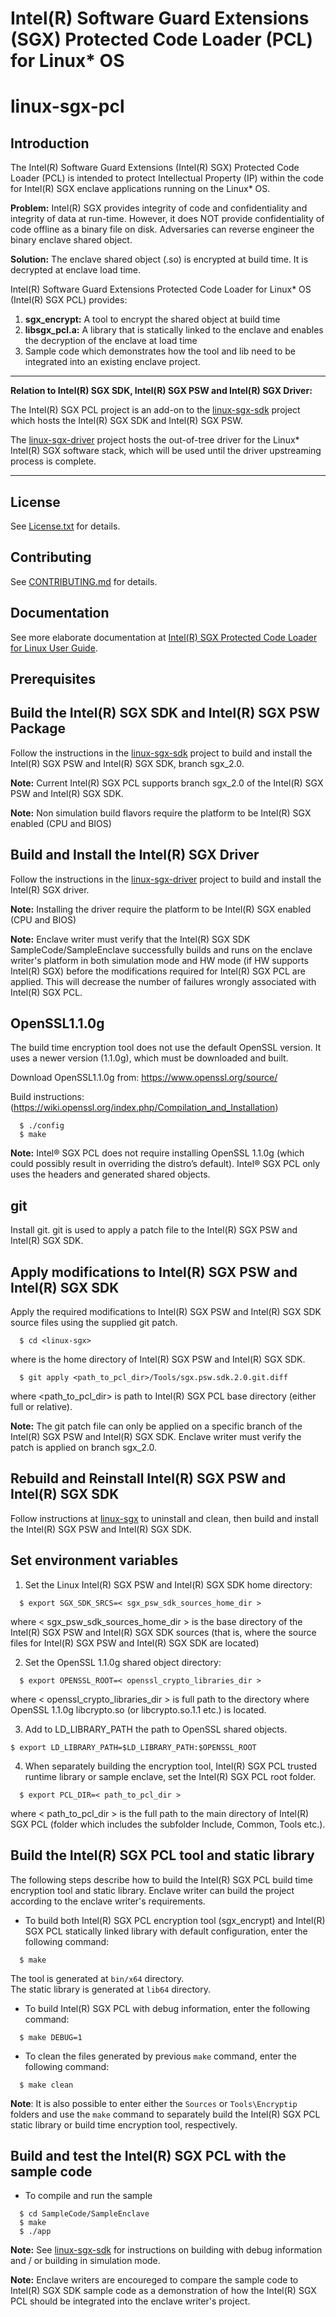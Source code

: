 Intel(R) Software Guard Extensions (SGX) Protected Code Loader (PCL) for Linux\* OS
================================================

# linux-sgx-pcl

Introduction
------------
The Intel(R) Software Guard Extensions (Intel(R) SGX) Protected Code Loader (PCL) is intended to protect Intellectual Property (IP) within the code for Intel(R) SGX enclave applications running on the Linux* OS.

**Problem:** Intel(R) SGX provides integrity of code and confidentiality and integrity of data at run-time. However, it does NOT provide confidentiality of code offline as a binary file on disk. Adversaries can reverse engineer the binary enclave shared object.

**Solution:** The enclave shared object (.so) is encrypted at build time. It is decrypted at enclave load time. 

Intel(R) Software Guard Extensions Protected Code Loader for Linux\* OS (Intel(R) SGX PCL) provides: 
1. **sgx_encrypt:** A tool to encrypt the shared object at build time
2. **libsgx_pcl.a:** A library that is statically linked to the enclave and enables the decryption of the enclave at load time
3. Sample code which demonstrates how the tool and lib need to be integrated into an existing enclave project. 

---------

**Relation to Intel(R) SGX SDK, Intel(R) SGX PSW and Intel(R) SGX Driver:**

The Intel(R) SGX PCL project is an add-on to the [linux-sgx-sdk](https://github.com/01org/linux-sgx) project which hosts the Intel(R) SGX SDK and Intel(R) SGX PSW. 

The [linux-sgx-driver](https://github.com/01org/linux-sgx-driver) project hosts the out-of-tree driver for the Linux\* Intel(R) SGX software stack, which will be used until the driver upstreaming process is complete. 

---------

License
-------
See [License.txt](License.txt) for details.

Contributing
-------
See [CONTRIBUTING.md](CONTRIBUTING.md) for details.

Documentation
-------------

See more elaborate documentation at [Intel(R) SGX Protected Code Loader for Linux User Guide](https://github.com/intel/linux-sgx-pcl/blob/master/Intel(R)%20SGX%20Protected%20Code%20Loader%20for%20Linux%20User%20Guide.pdf).

Prerequisites 
-------------

Build the Intel(R) SGX SDK and Intel(R) SGX PSW Package
-------------------------------------------------------
Follow the instructions in the [linux-sgx-sdk](https://github.com/01org/linux-sgx) project to build and install the Intel(R) SGX PSW and Intel(R) SGX SDK, branch sgx_2.0.

**Note:** Current Intel(R) SGX PCL supports branch sgx_2.0 of the Intel(R) SGX PSW and Intel(R) SGX SDK.  

**Note:** Non simulation build flavors require the platform to be Intel(R) SGX enabled (CPU and BIOS)

Build and Install the Intel(R) SGX Driver
-----------------------------------------
Follow the instructions in the [linux-sgx-driver](https://github.com/01org/linux-sgx-driver) project to build and install the Intel(R) SGX driver.

**Note:** Installing the driver require the platform to be Intel(R) SGX enabled (CPU and BIOS)

**Note:** Enclave writer must verify that the Intel(R) SGX SDK SampleCode/SampleEnclave successfully builds and runs on the enclave writer's platform in both simulation mode and HW mode (if HW supports Intel(R) SGX) before the modifications required for Intel(R) SGX PCL are applied. This will decrease the number of failures wrongly associated with Intel(R) SGX PCL.

OpenSSL1.1.0g
-------------
The build time encryption tool does not use the default OpenSSL version. It uses a newer version (1.1.0g), which must be downloaded and built.

Download OpenSSL1.1.0g from: https://www.openssl.org/source/

Build instructions: (https://wiki.openssl.org/index.php/Compilation_and_Installation)
  ```
    $ ./config
    $ make
  ```

**Note:** Intel® SGX PCL does not require installing OpenSSL 1.1.0g (which could possibly result in overriding the distro’s default). Intel® SGX PCL only uses the headers and generated shared objects.

git
---
Install git. git is used to apply a patch file to the Intel(R) SGX PSW and Intel(R) SGX SDK. 

Apply modifications to Intel(R) SGX PSW and Intel(R) SGX SDK
------------------------------------------------------------
Apply the required modifications to Intel(R) SGX PSW and Intel(R) SGX SDK source files using the supplied git patch. 
  ```
    $ cd <linux-sgx>
  ```
  where <linux-sgx> is the home directory of Intel(R) SGX PSW and Intel(R) SGX SDK.
  ```
    $ git apply <path_to_pcl_dir>/Tools/sgx.psw.sdk.2.0.git.diff
  ```
  where <path_to_pcl_dir> is path to Intel(R) SGX PCL base directory (either full or relative).

**Note:** The git patch file can only be applied on a specific branch of the Intel(R) SGX PSW and Intel(R) SGX SDK. Enclave writer must verify the patch is applied on branch sgx_2.0. 

Rebuild and Reinstall Intel(R) SGX PSW and Intel(R) SGX SDK
-----------------------------------------------------------
Follow instructions at [linux-sgx](https://github.com/01org/linux-sgx) to uninstall and clean, then build and install the Intel(R) SGX PSW and Intel(R) SGX SDK.

Set environment variables
-------------------------
1.	Set the Linux Intel(R) SGX PSW and Intel(R) SGX SDK home directory:
  ```
    $ export SGX_SDK_SRCS=< sgx_psw_sdk_sources_home_dir >
  ```
  where < sgx_psw_sdk_sources_home_dir > is the base directory of the Intel(R) SGX PSW and Intel(R) SGX SDK sources (that is, where the source files for Intel(R) SGX PSW and Intel(R) SGX SDK are located)

2.	Set the OpenSSL 1.1.0g shared object directory:
  ```
    $ export OPENSSL_ROOT=< openssl_crypto_libraries_dir >
  ```
  where < openssl_crypto_libraries_dir > is full path to the directory where OpenSSL 1.1.0g libcrypto.so (or libcrypto.so.1.1 etc.) is located. 

3.	Add to LD_LIBRARY_PATH the path to OpenSSL shared objects.
  ```
  $ export LD_LIBRARY_PATH=$LD_LIBRARY_PATH:$OPENSSL_ROOT
  ```
4.	When separately building the encryption tool, Intel(R) SGX PCL trusted runtime library or sample enclave, set the Intel(R) SGX PCL root folder. 
  ```
    $ export PCL_DIR=< path_to_pcl_dir >
  ```
  where < path_to_pcl_dir > is the full path to the main directory of Intel(R) SGX PCL (folder which includes the subfolder Include, Common, Tools etc.). 
 
Build the Intel(R) SGX PCL tool and static library 
--------------------------------------------------
The following steps describe how to build the Intel(R) SGX PCL build time encryption tool and static library. Enclave writer can build the project according to the enclave writer's requirements.  
- To build both Intel(R) SGX PCL encryption tool (sgx_encrypt) and Intel(R) SGX PCL statically linked library with default configuration, enter the following command:  
```
  $ make  
```  
  The tool is generated at `bin/x64` directory.  
  The static library is generated at `lib64` directory.
  
- To build Intel(R) SGX PCL with debug information, enter the following command:  
```
  $ make DEBUG=1
```
- To clean the files generated by previous `make` command, enter the following command:  
```
  $ make clean
```
**Note**: It is also possible to enter either the `Sources` or `Tools\Encryptip` folders and use the `make` command to separately build the Intel(R) SGX PCL static library or build time encryption tool, respectively.

Build and test the Intel(R) SGX PCL with the sample code
--------------------------------------------------------

- To compile and run the sample
```
  $ cd SampleCode/SampleEnclave
  $ make
  $ ./app
```

**Note:** See [linux-sgx-sdk](https://github.com/01org/linux-sgx) for instructions on building with debug information and / or building in simulation mode. 

**Note:** Enclave writers are encoureged to compare the sample code to Intel(R) SGX SDK sample code as a demonstration of how the Intel(R) SGX PCL should be integrated into the enclave writer's project.  
